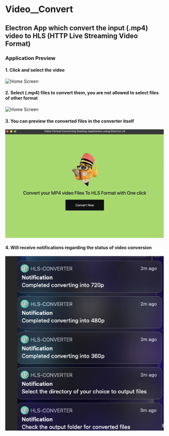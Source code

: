 # Video__Convert
## Electron App which convert the input (.mp4) video to HLS (HTTP Live Streaming Video Format) 

### Application Preview

#### 1. Click and select the video
![Home Screen](images/file-folder.png)


#### 2. Select (.mp4) files to convert them, you are not allowed to select files of other format
![Home Screen](screenshots/select%20the%20file.png)

#### 3. You can preview the converted files in the converter itself
![Home Screen](images/convert.png)



#### 4. Will receive notifications regarding the status of video conversion
![Home Screen](images/notification.png)
